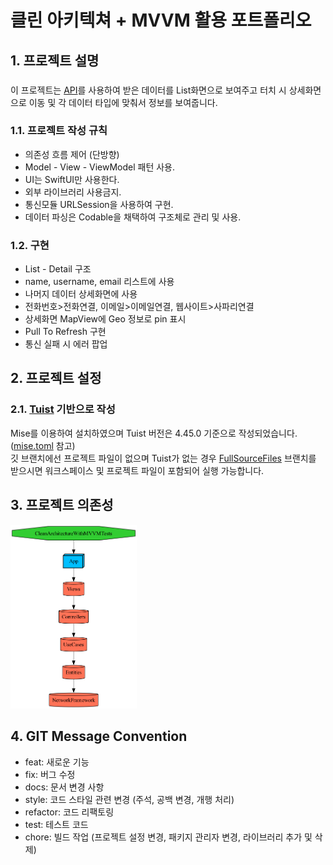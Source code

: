 # 클린 아키텍쳐 + MVVM 활용 포트폴리오

## 1. 프로젝트 설명
###
이 프로젝트는 [API](https://jsonplaceholder.typicode.com/users)를 사용하여 받은 데이터를 List화면으로 보여주고 터치 시 상세화면으로 이동 및 각 데이터 타입에 맞춰서 정보를 보여줍니다.

### 1.1. 프로젝트 작성 규칙
- 의존성 흐름 제어 (단방향)
- Model - View - ViewModel 패턴 사용. 
- UI는 SwiftUI만 사용한다.
- 외부 라이브러리 사용금지.
- 통신모듈 URLSession을 사용하여 구현.
- 데이터 파싱은 Codable을 채택하여 구조체로 관리 및 사용.

### 1.2. 구현
- List - Detail 구조
- name, username, email 리스트에 사용
- 나머지 데이터 상세화면에 사용
- 전화번호>전화연결, 이메일>이메일연결, 웹사이트>사파리연결
- 상세화면 MapView에 Geo 정보로 pin 표시
- Pull To Refresh 구현
- 통신 실패 시 에러 팝업

## 2. 프로젝트 설정
### 2.1. [Tuist](https://docs.tuist.dev/ko/#installation) 기반으로 작성
Mise를 이용하여 설치하였으며 Tuist 버전은 4.45.0 기준으로 작성되었습니다. ([mise.toml](./mise.toml) 참고)   
깃 브랜치에선 프로젝트 파일이 없으며 Tuist가 없는 경우 [FullSourceFiles](https://github.com/jeongjaehak/CleanArchitectureWithMVVM/tree/FullSourceFiles) 브랜치를 받으시면 워크스페이스 및 프로젝트 파일이 포함되어 실행 가능합니다.

## 3. 프로젝트 의존성
<img src="graph.png" width="40%" height="40%" title="tuist graph" alt="graph.png"></img>

## 4. GIT Message Convention
- feat: 새로운 기능
- fix: 버그 수정
- docs: 문서 변경 사항
- style: 코드 스타일 관련 변경 (주석, 공백 변경, 개행 처리)
- refactor: 코드 리팩토링
- test: 테스트 코드
- chore: 빌드 작업 (프로젝트 설정 변경, 패키지 관리자 변경, 라이브러리 추가 및 삭제)
